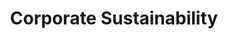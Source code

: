 ---
title: "Corporate Sustainability"
description: ""
banner: "/98e16360-a366-4b78-8e0a-031da07fdacb/images/exoscale-icon.png"

weight: 1
---